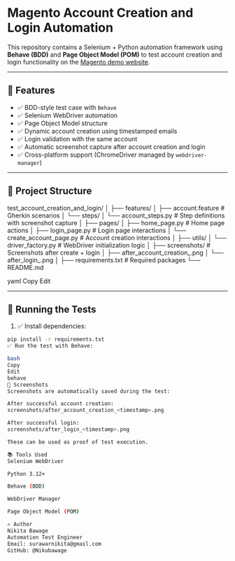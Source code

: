 # Magento Account Creation and Login Automation

This repository contains a Selenium + Python automation framework using **Behave (BDD)** and **Page Object Model (POM)** to test account creation and login functionality on the [Magento demo website](https://magento.softwaretestingboard.com/).

---

## 🚀 Features

- ✅ BDD-style test case with `Behave`
- ✅ Selenium WebDriver automation
- ✅ Page Object Model structure
- ✅ Dynamic account creation using timestamped emails
- ✅ Login validation with the same account
- ✅ Automatic screenshot capture after account creation and login
- ✅ Cross-platform support (ChromeDriver managed by `webdriver-manager`)

---

## 📂 Project Structure

test_account_creation_and_login/
│
├── features/
│ ├── account.feature # Gherkin scenarios
│ └── steps/
│ └── account_steps.py # Step definitions with screenshot capture
│
├── pages/
│ ├── home_page.py # Home page actions
│ ├── login_page.py # Login page interactions
│ └── create_account_page.py # Account creation interactions
│
├── utils/
│ └── driver_factory.py # WebDriver initialization logic
│
├── screenshots/ # Screenshots after create + login
│ ├── after_account_creation_<timestamp>.png
│ └── after_login_<timestamp>.png
│
├── requirements.txt # Required packages
└── README.md

yaml
Copy
Edit

---

## 🧪 Running the Tests

1. ✅ Install dependencies:

```bash
pip install -r requirements.txt
✅ Run the test with Behave:

bash
Copy
Edit
behave
📸 Screenshots
Screenshots are automatically saved during the test:

After successful account creation:
screenshots/after_account_creation_<timestamp>.png

After successful login:
screenshots/after_login_<timestamp>.png

These can be used as proof of test execution.

📚 Tools Used
Selenium WebDriver

Python 3.12+

Behave (BDD)

WebDriver Manager

Page Object Model (POM)

✍️ Author
Nikita Bawage
Automation Test Engineer
Email: surawarnikita@gmail.com
GitHub: @Nikubawage
